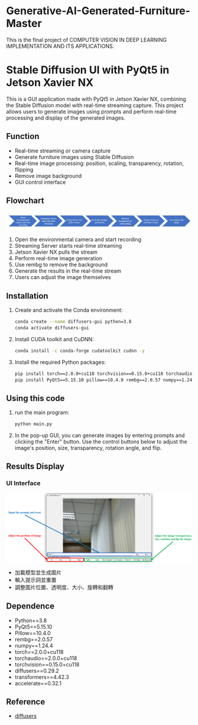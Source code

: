 # Generative-AI-Generated-Furniture-Master

This is the final project of COMPUTER VISION IN DEEP LEARNING IMPLEMENTATION AND ITS APPLICATIONS.


# Stable Diffusion UI with PyQt5 in Jetson Xavier NX

This is a GUI application made with PyQt5 in Jetson Xavier NX, combining the Stable Diffusion model with real-time streaming capture. This project allows users to generate images using prompts and perform real-time processing and display of the generated images.


## Function

- Real-time streaming or camera capture
- Generate furniture images using Stable Diffusion
- Real-time image processing: position, scaling, transparency, rotation, flipping
- Remove image background
- GUI control interface

## Flowchart

![流程圖](images/flowchart.png)

1. Open the environmental camera and start recording
2. Streaming Server starts real-time streaming
3. Jetson Xavier NX pulls the stream
4. Perform real-time image generation
5. Use rembg to remove the background
6. Generate the results in the real-time stream
7. Users can adjust the image themselves

## Installation 

1. Create and activate the Conda environment:

    ```bash
    conda create --name diffusers-gui python=3.8
    conda activate diffusers-gui
    ```

2. Install CUDA toolkit and CuDNN:

    ```bash
    conda install -c conda-forge cudatoolkit cudnn -y
    ```

3. Install the required Python packages:

    ```bash
    pip install torch==2.0.0+cu118 torchvision==0.15.0+cu118 torchaudio==2.0.0+cu118 -f https://download.pytorch.org/whl/torch_stable.html
    pip install PyQt5==5.15.10 pillow==10.4.0 rembg==2.0.57 numpy==1.24.4 diffusers==0.29.2 transformers==4.42.3 accelerate==0.32.1
    ```

## Using this code

1. run the main program:

    ```bash
    python main.py
    ```

2. In the pop-up GUI, you can generate images by entering prompts and clicking the "Enter" button. Use the control buttons below to adjust the image's position, size, transparency, rotation angle, and flip.

## Results Display

### UI Interface

![UI 界面](images/gui_interface.png)

- 加載模型並生成圖片
- 輸入提示詞並重置
- 調整圖片位置、透明度、大小、旋轉和翻轉


## Dependence

- Python==3.8
- PyQt5==5.15.10
- Pillow==10.4.0
- rembg==2.0.57
- numpy==1.24.4
- torch==2.0.0+cu118
- torchaudio==2.0.0+cu118
- torchvision==0.15.0+cu118
- diffusers==0.29.2
- transformers==4.42.3
- accelerate==0.32.1

## Reference

- [diffusers](https://github.com/huggingface/diffusers)

